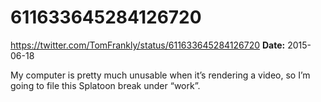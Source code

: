 # 611633645284126720
https://twitter.com/TomFrankly/status/611633645284126720
**Date:** 2015-06-18

My computer is pretty much unusable when it’s rendering a video, so I’m going to file this Splatoon break under “work”.
